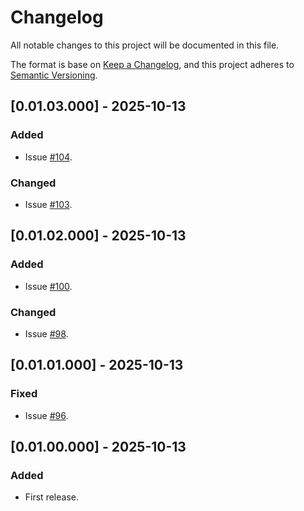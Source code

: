 # Changelog
All notable changes to this project will be documented in this file.

The format is base on [Keep a Changelog](https://keepachangelog.com/en/1.1.0/), and this project adheres to [Semantic Versioning](https://semver.org/spec/v2.0.0.html).


## [0.01.03.000] - 2025-10-13
### Added
- Issue [#104](https://github.com/j3-signalroom/kafka_cluster-topic-key_distribution_analyzer-tool/issues/104).

### Changed
- Issue [#103](https://github.com/j3-signalroom/kafka_cluster-topic-key_distribution_analyzer-tool/issues/103).

## [0.01.02.000] - 2025-10-13
### Added
- Issue [#100](https://github.com/j3-signalroom/kafka_cluster-topic-key_distribution_analyzer-tool/issues/100).

### Changed
- Issue [#98](https://github.com/j3-signalroom/kafka_cluster-topic-key_distribution_analyzer-tool/issues/98).

## [0.01.01.000] - 2025-10-13
### Fixed
- Issue [#96](https://github.com/j3-signalroom/kafka_cluster-topic-key_distribution_analyzer-tool/issues/96).

## [0.01.00.000] - 2025-10-13
### Added
- First release.
